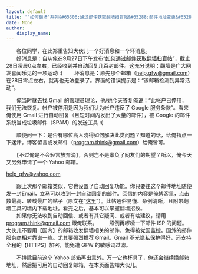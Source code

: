 ```yaml
---
layout: default
title: '"如何翻墙"系列&#65306;通过邮件获取翻墙扫盲帖&#65288;邮件地址变更&#65289;'
date: None
author:
    display_name: 
---
```


　　各位同学，在此郑重告知大伙儿一个好消息和一个坏消息。  
　　好消息是：自从俺在9月27日下午发布“[如何通过邮件获取翻墙扫盲帖](https://program-think.blogspot.com/2010/09/use-email-get-gfw-howto.html)”，截止28日凌晨0点左右，已经收到并自动回复几百封邮件。这充分说明：翻墙是广大网友喜闻乐见的一项运动 :) 　　坏消息是：原先那个邮箱（help.gfw@gmail.com）在28日零点左右，就再也无法登录了。界面的错误提示是：“该邮箱检测到异常活动”。

　　俺当时就去找 Gmail 的管理员理论，他/她今天答复俺说：“此帐户已停用，我们无法恢复。帐户被停用是因为我们认为帐户违反了 Google 服务条款”。看来俺使用 Gmail 进行自动回复（且短时间内发出了大量的邮件），被 Google 的邮件系统当成垃圾邮件（SPAM）的发送工具 :(

  
　　顺便问一下：是否有哪位高人晓得如何解决此类问题？知道的话，给俺指点一下迷津。博客留言或发邮件（[program.think@gmail.com](mailto:program.think@gmail.com)）给俺皆可。

　　【不过俺是不会轻言放弃滴】，否则岂不是辜负了网友们的期望？所以，俺今天又另外申请了一个 Yahoo 邮箱。

[help\_gfw@yahoo.com](mailto:help_gfw@yahoo.com)

  
　　跟上次那个邮箱类似，它也设置了自动回复功能。你只要往这个邮件地址随便发一封Email，立马可以收到一封自动回复的邮件。回信的内容是俺博客里，点击数最高、转载最广的帖子（原文在“[这里](https://program-think.blogspot.com/2009/05/how-to-break-through-gfw.html)”）。此帖通俗易懂、条例清晰，且附带翻墙工具的墙内下载地址。看完之后，基本可以掌握翻墙招数。  
　　如果你无法收到自动回信、或者有其它疑问、或者有啥建议，请用 [program.think@gmail.com](mailto:program.think@gmail.com) 跟俺联系。 　　照例再啰嗦一下邮件 ISP 的问题。大伙儿不要用【国内】的邮箱收发翻墙相关的邮件，免得被党国监控。国外的邮件服务商相对靠谱一些。尤其要强烈推荐 Gmail。Gmail 不光隐私保护得好，还支持全程的【HTTPS】加密，能免遭 GFW 的敏感词过滤。

　　不排除目前这个 Yahoo 邮箱再出意外。万一它也杯具了，俺还会继续换邮箱地址，然后把可用的自动回复邮箱，在本页面告知大伙儿。

